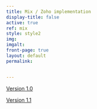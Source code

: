 ```yaml
---
title: Mix / Zoho implementation
display-title: false
active: true
ref: mix
style: style2
img:
imgalt:
front-page: true
layout: default
permalink:


---
```

[Version 1.0](v1.0)

[Version 1.1](v1.1)
